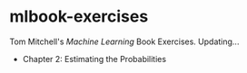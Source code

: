 # mlbook-exercises
Tom Mitchell's *Machine Learning* Book Exercises.
Updating...
+ Chapter 2: Estimating the Probabilities

